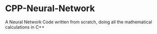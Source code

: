 # CPP-Neural-Network
A Neural Network Code written from scratch, doing all the mathematical calculations in C++
